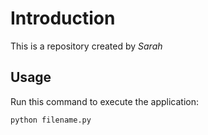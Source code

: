 # Introduction

This is a repository created by *Sarah*

## Usage

Run this command to execute the application:

`python filename.py`

 

```